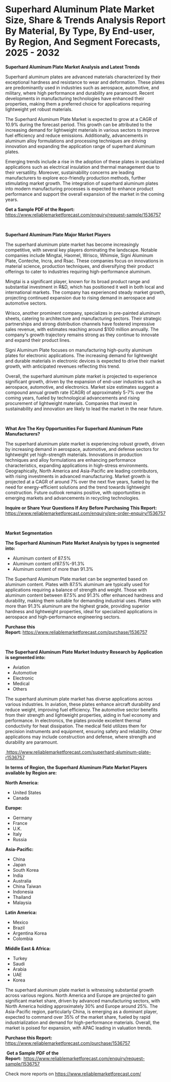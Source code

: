 <p><h1>Superhard Aluminum Plate Market Size, Share & Trends Analysis Report By Material, By Type, By End-user, By Region, And Segment Forecasts, 2025 - 2032</h1></p><p><strong>Superhard Aluminum Plate Market Analysis and Latest Trends</strong></p>
<p><p>Superhard aluminum plates are advanced materials characterized by their exceptional hardness and resistance to wear and deformation. These plates are predominantly used in industries such as aerospace, automotive, and military, where high performance and durability are paramount. Recent developments in manufacturing technologies have enhanced their properties, making them a preferred choice for applications requiring lightweight yet robust materials.</p><p>The Superhard Aluminum Plate Market is expected to grow at a CAGR of 10.9% during the forecast period. This growth can be attributed to the increasing demand for lightweight materials in various sectors to improve fuel efficiency and reduce emissions. Additionally, advancements in aluminum alloy formulations and processing techniques are driving innovation and expanding the application range of superhard aluminum plates.</p><p>Emerging trends include a rise in the adoption of these plates in specialized applications such as electrical insulation and thermal management due to their versatility. Moreover, sustainability concerns are leading manufacturers to explore eco-friendly production methods, further stimulating market growth. The integration of superhard aluminum plates into modern manufacturing processes is expected to enhance product performance and support the overall expansion of the market in the coming years.</p></p>
<p><strong>Get a Sample PDF of the Report:&nbsp;</strong> <a href="https://www.reliablemarketforecast.com/enquiry/request-sample/1536757?utm_campaign=2145&utm_medium=2&utm_source=Github&utm_content=ia&utm_term=02022025&utm_id=superhard-aluminum-plate">https://www.reliablemarketforecast.com/enquiry/request-sample/1536757</a></p>
<p>&nbsp;</p>
<p><strong>Superhard Aluminum Plate Major Market Players</strong></p>
<p><p>The superhard aluminum plate market has become increasingly competitive, with several key players dominating the landscape. Notable companies include Mingtai, Haomel, Wrisco, Whimsie, Signi Aluminum Plate, Conteche, Incra, and Rsac. These companies focus on innovations in material science, production techniques, and diversifying their product offerings to cater to industries requiring high-performance aluminum.</p><p>Mingtai is a significant player, known for its broad product range and substantial investment in R&D, which has positioned it well in both local and international markets. The company has experienced steady market growth, projecting continued expansion due to rising demand in aerospace and automotive sectors.</p><p>Wrisco, another prominent company, specializes in pre-painted aluminum sheets, catering to architecture and manufacturing sectors. Their strategic partnerships and strong distribution channels have fostered impressive sales revenue, with estimates reaching around $100 million annually. The company's growth trajectory remains strong as they continue to innovate and expand their product lines.</p><p>Signi Aluminum Plate focuses on manufacturing high-purity aluminum plates for electronic applications. The increasing demand for lightweight and durable materials in electronic devices is expected to drive their market growth, with anticipated revenues reflecting this trend.</p><p>Overall, the superhard aluminum plate market is projected to experience significant growth, driven by the expansion of end-user industries such as aerospace, automotive, and electronics. Market size estimates suggest a compound annual growth rate (CAGR) of approximately 5-7% over the coming years, fueled by technological advancements and rising procurement of lightweight materials. Companies that invest in sustainability and innovation are likely to lead the market in the near future.</p></p>
<p>&nbsp;</p>
<p><strong>What Are The Key Opportunities For Superhard Aluminum Plate Manufacturers?</strong></p>
<p><p>The superhard aluminum plate market is experiencing robust growth, driven by increasing demand in aerospace, automotive, and defense sectors for lightweight yet high-strength materials. Innovations in production techniques and alloy formulations are enhancing performance characteristics, expanding applications in high-stress environments. Geographically, North America and Asia-Pacific are leading contributors, with rising investments in advanced manufacturing. Market growth is projected at a CAGR of around 7% over the next five years, fueled by the need for energy-efficient solutions and the trend towards lightweight construction. Future outlook remains positive, with opportunities in emerging markets and advancements in recycling technologies.</p></p>
<p><strong>Inquire or Share Your Questions If Any Before Purchasing This Report:</strong> <a href="https://www.reliablemarketforecast.com/enquiry/pre-order-enquiry/1536757?utm_campaign=2145&utm_medium=2&utm_source=Github&utm_content=ia&utm_term=02022025&utm_id=superhard-aluminum-plate">https://www.reliablemarketforecast.com/enquiry/pre-order-enquiry/1536757</a></p>
<p>&nbsp;</p>
<p><strong>Market Segmentation</strong></p>
<p><strong>The Superhard Aluminum Plate Market Analysis by types is segmented into:</strong></p>
<p><ul><li>Aluminum content of 87.5%</li><li>Aluminum content of87.5%-91.3%</li><li>Aluminum content of more than 91.3%</li></ul></p>
<p><p>The Superhard Aluminum Plate market can be segmented based on aluminum content. Plates with 87.5% aluminum are typically used for applications requiring a balance of strength and weight. Those with aluminum content between 87.5% and 91.3% offer enhanced hardness and durability, making them suitable for demanding industrial uses. Plates with more than 91.3% aluminum are the highest grade, providing superior hardness and lightweight properties, ideal for specialized applications in aerospace and high-performance engineering sectors.</p></p>
<p><strong>Purchase this Report:&nbsp;</strong><a href="https://www.reliablemarketforecast.com/purchase/1536757?utm_campaign=2145&utm_medium=2&utm_source=Github&utm_content=ia&utm_term=02022025&utm_id=superhard-aluminum-plate">https://www.reliablemarketforecast.com/purchase/1536757</a></p>
<p>&nbsp;</p>
<p><strong>The Superhard Aluminum Plate Market Industry Research by Application is segmented into:</strong></p>
<p><ul><li>Aviation</li><li>Automotive</li><li>Electronic</li><li>Medical</li><li>Others</li></ul></p>
<p><p>The superhard aluminum plate market has diverse applications across various industries. In aviation, these plates enhance aircraft durability and reduce weight, improving fuel efficiency. The automotive sector benefits from their strength and lightweight properties, aiding in fuel economy and performance. In electronics, the plates provide excellent thermal conductivity for heat dissipation. The medical field utilizes them for precision instruments and equipment, ensuring safety and reliability. Other applications may include construction and defense, where strength and durability are paramount.</p></p>
<p><a href="https://www.reliablemarketforecast.com/superhard-aluminum-plate-r1536757?utm_campaign=2145&utm_medium=2&utm_source=Github&utm_content=ia&utm_term=02022025&utm_id=superhard-aluminum-plate">&nbsp;https://www.reliablemarketforecast.com/superhard-aluminum-plate-r1536757</a></p>
<p><strong>In terms of Region, the Superhard Aluminum Plate Market Players available by Region are:</strong></p>
<p>
    <p> <strong> North America: </strong>
        <ul>
            <li>United States</li>
            <li>Canada</li>
        </ul>
        </p> 
    <p> <strong> Europe: </strong>
        <ul>
            <li>Germany</li>
            <li>France</li>
            <li>U.K.</li>
            <li>Italy</li>
            <li>Russia</li>
        </ul>
        </p> 
    <p> <strong> Asia-Pacific: </strong>
        <ul>
            <li>China</li>
            <li>Japan</li>
            <li>South Korea</li>
            <li>India</li>
            <li>Australia</li>
            <li>China Taiwan</li>
            <li>Indonesia</li>
            <li>Thailand</li>
            <li>Malaysia</li>
        </ul>
        </p> 
    <p> <strong> Latin America: </strong>
        <ul>
            <li>Mexico</li>
            <li>Brazil</li>
            <li>Argentina Korea</li>
            <li>Colombia</li>
        </ul>
        </p> 
    <p> <strong> Middle East & Africa: </strong>
        <ul>
            <li>Turkey</li>
            <li>Saudi</li>
            <li>Arabia</li>
            <li>UAE</li>
            <li>Korea</li>
        </ul>
    </p>
    </p>
<p><p>The superhard aluminum plate market is witnessing substantial growth across various regions. North America and Europe are projected to gain significant market share, driven by advanced manufacturing sectors, with North America holding approximately 30% and Europe around 25%. The Asia-Pacific region, particularly China, is emerging as a dominant player, expected to command over 35% of the market share, fueled by rapid industrialization and demand for high-performance materials. Overall, the market is poised for expansion, with APAC leading in valuation trends.</p></p>
<p><strong>Purchase this Report: </strong><a href="https://www.reliablemarketforecast.com/purchase/1536757?utm_campaign=2145&utm_medium=2&utm_source=Github&utm_content=ia&utm_term=02022025&utm_id=superhard-aluminum-plate">https://www.reliablemarketforecast.com/purchase/1536757</a></p>
<p>&nbsp;<strong>Get a Sample PDF of the Report:&nbsp;&nbsp;</strong><a href="https://www.reliablemarketforecast.com/enquiry/request-sample/1536757?utm_campaign=2145&utm_medium=2&utm_source=Github&utm_content=ia&utm_term=02022025&utm_id=superhard-aluminum-plate">https://www.reliablemarketforecast.com/enquiry/request-sample/1536757</a></p>
<p><strong></strong></p>
<p>Check more reports on <a href="https://www.reliablemarketforecast.com/?utm_campaign=2145&utm_medium=2&utm_source=Github&utm_content=ia&utm_term=02022025&utm_id=superhard-aluminum-plate">https://www.reliablemarketforecast.com/</a></p>